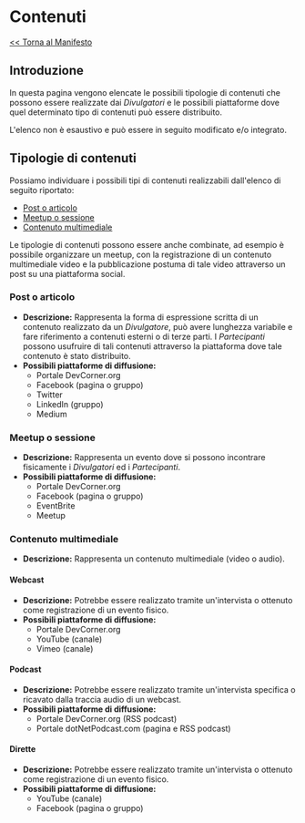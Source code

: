 # Contenuti

[<< Torna al Manifesto](Manifesto.md)

## Introduzione

In questa pagina vengono elencate le possibili tipologie di contenuti che possono essere realizzate dai _Divulgatori_ e le possibili piattaforme dove quel determinato tipo di contenuti può essere distribuito.

L'elenco non è esaustivo e può essere in seguito modificato e/o integrato.

## Tipologie di contenuti

Possiamo individuare i possibili tipi di contenuti realizzabili dall'elenco di seguito riportato:

- [Post o articolo](###Post-o-articolo)
- [Meetup o sessione](###Meetup-o-sessione)
- [Contenuto multimediale](###Contenuto-multimediale)

Le tipologie di contenuti possono essere anche combinate, ad esempio è possibile organizzare un meetup, con la registrazione di un contenuto multimediale video e la pubblicazione postuma di tale video attraverso un post su una piattaforma social.

### Post o articolo

- **Descrizione:** Rappresenta la forma di espressione scritta di un contenuto realizzato da un _Divulgatore_, può avere lunghezza variabile e fare riferimento a contenuti esterni o di terze parti.
I _Partecipanti_ possono usufruire di tali contenuti attraverso la piattaforma dove tale contenuto è stato distribuito.
- **Possibili piattaforme di diffusione:**
    - Portale DevCorner.org
    - Facebook (pagina o gruppo)
    - Twitter
    - LinkedIn (gruppo)
    - Medium

### Meetup o sessione

- **Descrizione:** Rappresenta un evento dove si possono incontrare fisicamente i _Divulgatori_ ed i _Partecipanti_.
- **Possibili piattaforme di diffusione:**
    - Portale DevCorner.org
    - Facebook (pagina o gruppo)
    - EventBrite
    - Meetup

### Contenuto multimediale

- **Descrizione:** Rappresenta un contenuto multimediale (video o audio).

#### Webcast

- **Descrizione:** Potrebbe essere realizzato tramite un'intervista o ottenuto come registrazione di un evento fisico.
- **Possibili piattaforme di diffusione:**
    - Portale DevCorner.org
    - YouTube (canale)
    - Vimeo (canale)

#### Podcast

- **Descrizione:** Potrebbe essere realizzato tramite un'intervista specifica o ricavato dalla traccia audio di un webcast.
- **Possibili piattaforme di diffusione:**
    - Portale DevCorner.org (RSS podcast)
    - Portale dotNetPodcast.com (pagina e RSS podcast)

#### Dirette

- **Descrizione:** Potrebbe essere realizzato tramite un'intervista o ottenuto come registrazione di un evento fisico.
- **Possibili piattaforme di diffusione:**
    - YouTube (canale)
    - Facebook (pagina o gruppo)